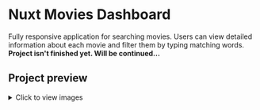 # Nuxt Movies Dashboard

Fully responsive application for searching movies. Users can view detailed information about each movie and filter them by typing matching words.
**Project isn't finished yet. Will be continued...**

## Project preview

<details>
  <summary>Click to view images</summary>

### Desktop version

![alt text](/public/overviewImages/desktop1.png)
![alt text](/public/overviewImages/desktop2.png)

### Mobile version

![alt text](/public/overviewImages/mobile1.png)

</details>
